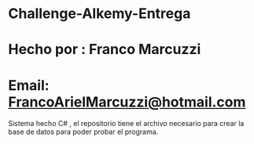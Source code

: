 # Challenge-Alkemy-Entrega
# Hecho por : Franco Marcuzzi
# Email: FrancoArielMarcuzzi@hotmail.com

Sistema hecho C# , el repositorio tiene el archivo necesario para crear la base de datos para poder probar el programa.
